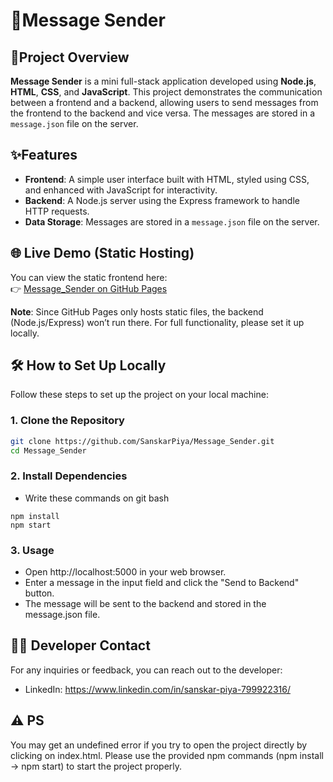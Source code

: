 # 💬Message Sender

## 📖Project Overview

**Message Sender** is a mini full-stack application developed using **Node.js**, **HTML**, **CSS**, and **JavaScript**. This project demonstrates the communication between a frontend and a backend, allowing users to send messages from the frontend to the backend and vice versa. The messages are stored in a `message.json` file on the server.

## ✨Features

- **Frontend**: A simple user interface built with HTML, styled using CSS, and enhanced with JavaScript for interactivity.
- **Backend**: A Node.js server using the Express framework to handle HTTP requests.
- **Data Storage**: Messages are stored in a `message.json` file on the server.

## 🌐 Live Demo (Static Hosting)

You can view the static frontend here:  
👉 [Message_Sender on GitHub Pages](https://sanskarpiya.github.io/Message_Sender/)

**Note**: Since GitHub Pages only hosts static files, the backend (Node.js/Express) won’t run there. For full functionality, please set it up locally.

## 🛠️ How to Set Up Locally

Follow these steps to set up the project on your local machine:

### 1. Clone the Repository

```bash
git clone https://github.com/SanskarPiya/Message_Sender.git
cd Message_Sender
```

### 2. Install Dependencies

- Write these commands on git bash

```
npm install
npm start
```

### 3. Usage

- Open http://localhost:5000 in your web browser.
- Enter a message in the input field and click the "Send to Backend" button.
- The message will be sent to the backend and stored in the message.json file.

## 👨‍💻 Developer Contact

For any inquiries or feedback, you can reach out to the developer:

- LinkedIn: https://www.linkedin.com/in/sanskar-piya-799922316/

## ⚠️ PS

You may get an undefined error if you try to open the project directly by clicking on index.html.
Please use the provided npm commands (npm install → npm start) to start the project properly.
